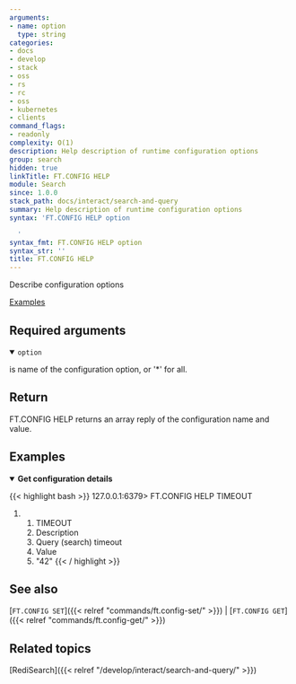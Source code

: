 ```yaml
---
arguments:
- name: option
  type: string
categories:
- docs
- develop
- stack
- oss
- rs
- rc
- oss
- kubernetes
- clients
command_flags:
- readonly
complexity: O(1)
description: Help description of runtime configuration options
group: search
hidden: true
linkTitle: FT.CONFIG HELP
module: Search
since: 1.0.0
stack_path: docs/interact/search-and-query
summary: Help description of runtime configuration options
syntax: 'FT.CONFIG HELP option

  '
syntax_fmt: FT.CONFIG HELP option
syntax_str: ''
title: FT.CONFIG HELP
---
```


Describe configuration options

[Examples](#examples)

## Required arguments

<details open>
<summary><code>option</code></summary> 

is name of the configuration option, or '*' for all. 
</details>

## Return

FT.CONFIG HELP returns an array reply of the configuration name and value.

## Examples

<details open>
<summary><b>Get configuration details</b></summary>

{{< highlight bash >}}
127.0.0.1:6379> FT.CONFIG HELP TIMEOUT
1) 1) TIMEOUT
   2) Description
   3) Query (search) timeout
   4) Value
   5) "42"
{{< / highlight >}}
</details>

## See also

[`FT.CONFIG SET`]({{< relref "commands/ft.config-set/" >}}) | [`FT.CONFIG GET`]({{< relref "commands/ft.config-get/" >}}) 

## Related topics

[RediSearch]({{< relref "/develop/interact/search-and-query/" >}})
